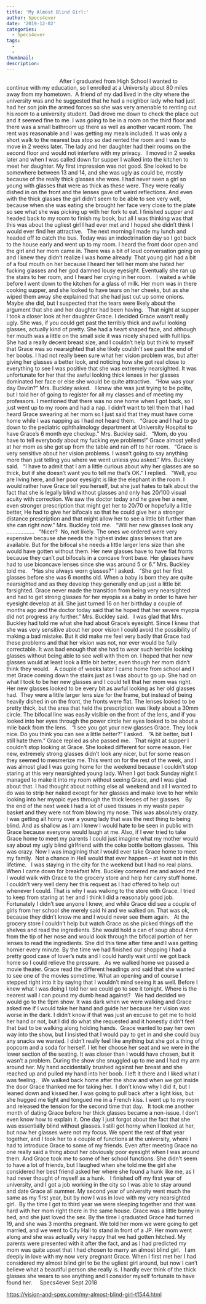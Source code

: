 ```yaml
---
title: 'My Almost Blind Girl:'
author: Specs4ever
date: '2019-12-02'
categories:
  - Specs4ever
tags:
  - 
  - 
thumbnail: 
description: 
---
```


                                 
 After I graduated from High School I wanted to continue with my education, so I enrolled at a University about 80 miles away from my hometown.  A friend of my dad lived in the city where the university was and he suggested that he had a neighbor lady who had just had her son join the armed forces so she was very amenable to renting out his room to a university student. Dad drove me down to check the place out and it seemed fine to me. I was going to be in a room on the third floor and there was a small bathroom up there as well as another vacant room. The rent was reasonable and I was getting my meals included. It was only a short walk to the nearest bus stop so dad rented the room and I was to move in 2 weeks later. The lady and her daughter had their rooms on the second floor and would not interfere with my privacy.
 
I moved in 2 weeks later and when I was called down for supper I walked into the kitchen to meet her daughter. My first impression was not good. She looked to be somewhere between 13 and 14, and she was ugly as could be, mostly because of the really thick glasses she wore. I had never seen a girl so young with glasses that were as thick as these were. They were really dished in on the front and the lenses gave off weird reflections. And even with the thick glasses the girl didn’t seem to be able to see very well, because when she was eating she brought her face very close to the plate so see what she was picking up with her fork to eat. I finished supper and headed back to my room to finish my book, but all I was thinking was that this was about the ugliest girl I had ever met and I hoped she didn’t think I would ever find her attractive.
 
The next morning I made my lunch and headed off to catch the bus. Today was an indoctrination day so I got back to the house early and went up to my room. I heard the front door open and the girl and her mom came in. There was a bit of loud conversation going on and I knew they didn’t realize I was home already. That young girl had a bit of a foul mouth on her because I heard her tell her mom she hated her fucking glasses and her god damned lousy eyesight. Eventually she ran up the stairs to her room, and I heard her crying in her room.
 
I waited a while before I went down to the kitchen for a glass of milk. Her mom was in there cooking supper, and she looked to have tears on her cheeks, but as she wiped them away she explained that she had just cut up some onions.  Maybe she did, but I suspected that the tears were likely about the argument that she and her daughter had been having.
 
That night at supper I took a closer look at her daughter Grace. I decided Grace wasn’t really ugly. She was, if you could get past the terribly thick and awful looking glasses, actually kind of pretty. She had a heart shaped face, and although her mouth was a little on the small side it was nicely shaped with full lips. She had a really decent breast size, and I couldn’t help but think to myself that Grace was so nearsighted that she likely couldn’t see past the end of her boobs. I had not really been sure what her vision problem was, but after giving her glasses a better look, and noticing how she got real close to everything to see I was positive that she was extremely nearsighted. It was unfortunate for her that the awful looking thick lenses in her glasses dominated her face or else she would be quite attractive.
 
“How was your day Devlin?” Mrs. Buckley asked.
 
I knew she was just trying to be polite, but I told her of going to register for all my classes and of meeting my professors. I mentioned that there was no one home when I got back, so I just went up to my room and had a nap. I didn’t want to tell them that I had heard Grace swearing at her mom so I just said that they must have come home while I was napping as I had not heard them.
 
“Grace and I had to go down to the pediatric ophthalmology department at University Hospital to have Grace’s 6 month eye checkup.” Mrs. Buckley said.
 
“Mom, do you have to tell everybody about my fucking eye problems!” Grace almost yelled at her mom as she got up from the table and ran off to her room.
 
“Grace is very sensitive about her vision problems. I wasn’t going to say anything more than just telling you where we went unless you asked.” Mrs. Buckley said.
 
“I have to admit that I am a little curious about why her glasses are so thick, but if she doesn’t want you to tell me that’s OK.” I replied.
 
“Well, you are living here, and her poor eyesight is like the elephant in the room. I would rather have Grace tell you herself, but she just hates to talk about the fact that she is legally blind without glasses and only has 20/100 visual acuity with correction. We saw the doctor today and he gave her a new, even stronger prescription that might get her to 20/70 or hopefully a little better, He had to give her bifocals so that he could give her a stronger distance prescription and that might allow her to see a little bit further than she can right now.” Mrs. Buckley told me. 
 
“Will her new glasses look any ………………
 
“Nicer?  No, not likely. The ones we ordered were very expensive because she needs the highest index glass lenses that are available. But for the bifocal she needs a little larger lens size than she would have gotten without them. Her new glasses have to have flat fronts because they can’t put bifocals in a concave front base. Her glasses have had to use biconcave lenses since she was around 5 or 6.” Mrs. Buckley told me.
 
“Has she always worn glasses?” I asked.
 
“She got her first glasses before she was 6 months old. When a baby is born they are quite nearsighted and as they develop they generally end up just a little bit farsighted. Grace never made the transition from being very nearsighted and had to get strong glasses for her myopia as a baby in order to have her eyesight develop at all. She just turned 16 on her birthday a couple of months ago and the doctor today said that he hoped that her severe myopia did not progress any further.” Mrs. Buckley said.
 
I was glad that Mrs. Buckley had told me what she had about Grace’s eyesight. Since I knew that she was very sensitive about her poor vision I could avoid the possibility of making a bad mistake. But it did make me feel very badly that Grace had these problems and that her vision was not, nor ever would be fully correctable. It was bad enough that she had to wear such terrible looking glasses without being able to see well with them on. I hoped that her new glasses would at least look a little bit better, even though her mom didn’t think they would.
 
A couple of weeks later I came home from school and I met Grace coming down the stairs just as I was about to go up. She had on what I took to be her new glasses and I could tell that her mom was right. Her new glasses looked to be every bit as awful looking as her old glasses had.  They were a little larger lens size for the frame, but instead of being heavily dished in on the front, the fronts were flat. The lenses looked to be pretty thick, but the area that held the prescription was likely about a 30mm circle. The bifocal line was easily visible on the front of the lens, and if you looked into her eyes through the power circle her eyes looked to be about a mile back from the lens.
 
“I see you got your new glasses Grace. They look nice. Do you think you can see a little better?” I asked.
 
“A bit better, but I still hate them.” Grace replied as she passed me.
 
That night at supper I couldn’t stop looking at Grace. She looked different for some reason. Her new, extremely strong glasses didn’t look any nicer, but for some reason they seemed to mesmerize me. This went on for the rest of the week, and I was almost glad I was going home for the weekend because I couldn’t stop staring at this very nearsighted young lady. When I got back Sunday night I managed to make it into my room without seeing Grace, and I was glad about that. I had thought about nothing else all weekend and all I wanted to do was to strip her naked except for her glasses and make love to her while looking into her myopic eyes through the thick lenses of her glasses.
 
By the end of the next week I had a lot of used tissues in my waste paper basket and they were not from blowing my nose. This was absolutely crazy. I was getting all horny over a young lady that was the next thing to being blind. And as shallow as I am I knew I would hate to be seen in public with Grace because everyone would laugh at me. Also, if I ever tried to take Grace home to meet my parents I could just imagine what my mother would say about my ugly blind girlfriend with the coke bottle bottom glasses.  This was crazy. Now I was imagining that I would ever take Grace home to meet my family.  Not a chance in Hell would that ever happen – at least not in this lifetime.
 
I was staying in the city for the weekend but I had no real plans. When I came down for breakfast Mrs. Buckley cornered me and asked me if I would walk with Grace to the grocery store and help her carry stuff home.  I couldn’t very well deny her this request as I had offered to help out whenever I could. That is why I was walking to the store with Grace. I tried to keep from staring at her and I think I did a reasonably good job. Fortunately I didn’t see anyone I knew, and while Grace did see a couple of girls from her school she merely said hi and we walked on. That was ok, because they didn’t know me and I would never see them again. 
 
At the grocery store I couldn’t help but watch Grace as she picked things off the shelves and read the ingredients. She would hold a can of soup about 4mm from the tip of her nose and would look through the bifocal portion of her lenses to read the ingredients. She did this time after time and I was getting hornier every minute. By the time we had finished our shopping I had a pretty good case of lover’s nuts and I could hardly wait until we got back home so I could relieve the pressure.
 
As we walked home we passed a movie theater. Grace read the different headings and said that she wanted to see one of the movies sometime. What an opening and of course I stepped right into it by saying that I wouldn’t mind seeing it as well. Before I knew what I was doing I told her we could go to see it tonight. Where is the nearest wall I can pound my dumb head against?
 
We had decided we would go to the 9pm show. It was dark when we were walking and Grace asked me if I would take her hand and guide her because her vision was worse in the dark. I didn’t know if that was just an excuse to get me to hold her hand or not, but I did do what she requested and it honestly didn’t feel that bad to be walking along holding hands.  Grace wanted to pay her own way into the show, but I insisted that I would pay to get in and she could buy any snacks we wanted. I didn’t really feel like anything but she got a thing of popcorn and a soda for herself. I let her choose her seat and we were in the lower section of the seating. It was closer than I would have chosen, but it wasn’t a problem. During the show she snuggled up to me and I had my arm around her. My hand accidentally brushed against her breast and she reached up and pulled my hand into her boob. I left it there and I liked what I was feeling.
 
We walked back home after the show and when we got inside the door Grace thanked me for taking her.  I don’t know why I did it, but I leaned down and kissed her. I was going to pull back after a light kiss, but she hugged me tight and tongued me in a French kiss. I went up to my room and released the tension for the second time that day.
 
It took me another month of dating Grace before her thick glasses became a non-issue. I don’t even know how to explain it. One day I just forgot about the fact that she was essentially blind without glasses. I still got horny when I looked at her, but now her glasses were not my focus. We spent the rest of that year together, and I took her to a couple of functions at the university, where I had to introduce Grace to some of my friends. Even after meeting Grace no one really said a thing about her obviously poor eyesight when I was around them. And Grace took me to some of her school functions. She didn’t seem to have a lot of friends, but I laughed when she told me the girl she considered her best friend asked her where she found a hunk like me, as I had never thought of myself as a hunk. 
 
I finished off my first year of university, and I got a job working in the city so I was able to stay around and date Grace all summer. My second year of university went much the same as my first year, but by now I was in love with my very nearsighted girl.  By the time I got to third year we were sleeping together and that was hard with her mom right there in the same house. Grace was a little bunny in bed, and she just loved the sex. By the time I graduated Grace had turned 19, and she was 3 months pregnant. We told her mom we were going to get married, and we went to City Hall to stand in front of a JP. Her mom went along and she was actually very happy that we had gotten hitched. My parents were presented with it after the fact, and as I had predicted my mom was quite upset that I had chosen to marry an almost blind girl. 
 
I am deeply in love with my now very pregnant Grace. When I first met her I had considered my almost blind girl to be the ugliest girl around, but now I can’t believe what a beautiful person she really is. I hardly ever think of the thick glasses she wears to see anything and I consider myself fortunate to have found her.  
 
Specs4ever
Sept 2018
 
 
 

https://vision-and-spex.com/my-almost-blind-girl-t1544.html
